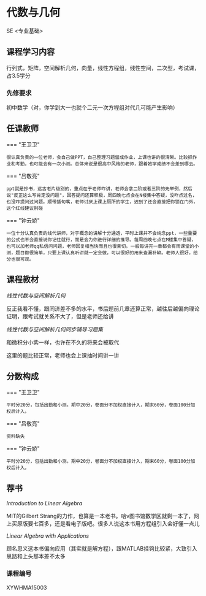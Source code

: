 # 代数与几何



<div class="badges">
<span class="badge se-badge">SE <专业基础></span>
</div>



## 课程学习内容

行列式，矩阵，空间解析几何，向量，线性方程组，线性空间，二次型，考试课，占3.5学分

### 先修要求

初中数学（对，你学到大一也就个二元一次方程组对代几可能产生影响）

## 任课教师

=== "王卫卫"

    很认真负责的一位老师，会自己做PPT，自己整理习题留成作业，上课也讲的很清晰。比较抓作业和考勤，也可能会有一次小测。总体来说是很高中风格的老师，跟着她学成绩不会差到哪去。

=== "吕敬亮"

    ppt就是抄书，远古老片级别的，重点在于老师咋讲，老师会拿二阶或者三阶的先举例，然后说"反正这么写肯定没问题"，回答提问还算积极，周四晚七点会在N楼集中答疑，没咋点过名，也没咋提问过问题。顺带插句嘴，老师讨厌上课上厕所的学生，迟到了还会直接把你锁在门外，这个红线建议别碰
=== "钟云娇"

    一位十分认真负责的线代讲师，对于概念的讲解十分通透，平时上课并不会纯念ppt，一些重要的公式也不会直接说你记住就行，而是会为你进行详细的推导。每周四晚七点在M楼集中答疑，也可以加老师qq私信问问题，老师回复相当快而且也很亲切。一般每讲完一章都会有雨课堂的小测，题目都很简单，只要上课认真听讲就一定会做，可以很好的用来查漏补缺。老师人很好，给分也很可观。

## 课程教材

*线性代数与空间解析几何*

反正我看不懂，跟同济差不多的水平，书后题前几章还算正常，越往后越偏向理论证明，跟考试就关系不大了，但是老师还给讲

*线性代数与空间解析几何同步辅导习题集*

和微积分小紫一样，也许在不久的将来会被取代

这里的题比较正常，老师也会上课抽时间讲一讲

## 分数构成

=== "王卫卫"

    平时分20分，包括出勤和小测。期中20分，卷面分不加权直接计入，期末60分，卷面100分加权后计入。

=== "吕敬亮"

    资料缺失
=== "钟云娇"

    平时分20分，包括出勤和小测。期中20分，卷面分不加权直接计入，期末60分，卷面100分加权后计入。

## 荐书

*Introduction to Linear Algebra*

MIT的Gilbert Strang的力作，也算是一本老书。哈v图书馆数学区就剩一本了，网上买原版要七百多，还是看电子版吧。很多人说这本书用方程组引入会好懂一点儿

*Linear Algebra with Applications*

顾名思义这本书偏向应用（其实就是解方程），跟MATLAB挂钩比较紧，大致引入思路和上头那本差不太多

### 课程编号

XYWHMA15003